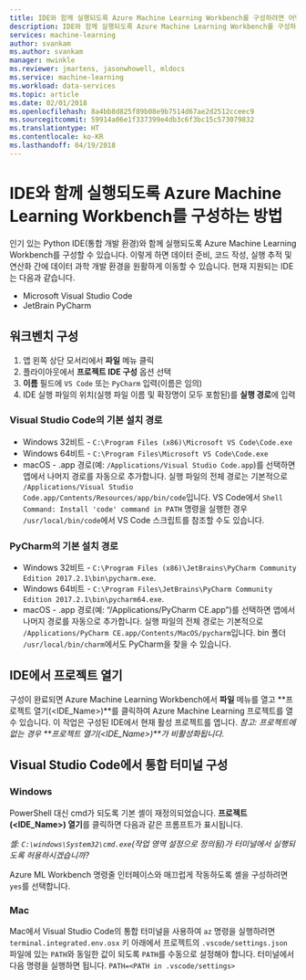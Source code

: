 ```yaml
---
title: IDE와 함께 실행되도록 Azure Machine Learning Workbench를 구성하려면 어떻게 하나요?  | Microsoft Docs
description: IDE와 함께 실행되도록 Azure Machine Learning Workbench를 구성하는 방법에 대한 가이드.
services: machine-learning
author: svankam
ms.author: svankam
manager: mwinkle
ms.reviewer: jmartens, jasonwhowell, mldocs
ms.service: machine-learning
ms.workload: data-services
ms.topic: article
ms.date: 02/01/2018
ms.openlocfilehash: 8a4bb8d825f89b08e9b7514d67ae2d2512cceec9
ms.sourcegitcommit: 59914a06e1f337399e4db3c6f3bc15c573079832
ms.translationtype: HT
ms.contentlocale: ko-KR
ms.lasthandoff: 04/19/2018
---
```

# <a name="how-to-configure-azure-machine-learning-workbench-to-work-with-an-ide"></a>IDE와 함께 실행되도록 Azure Machine Learning Workbench를 구성하는 방법 

인기 있는 Python IDE(통합 개발 환경)와 함께 실행되도록 Azure Machine Learning Workbench를 구성할 수 있습니다. 이렇게 하면 데이터 준비, 코드 작성, 실행 추적 및 연산화 간에 데이터 과학 개발 환경을 원활하게 이동할 수 있습니다. 현재 지원되는 IDE는 다음과 같습니다.
- Microsoft Visual Studio Code 
- JetBrain PyCharm 

## <a name="configure-workbench"></a>워크벤치 구성
1. 앱 왼쪽 상단 모서리에서 **파일** 메뉴 클릭 
2. 플라이아웃에서 **프로젝트 IDE 구성** 옵션 선택 
3. **이름** 필드에 `VS Code` 또는 `PyCharm` 입력(이름은 임의)
4. IDE 실행 파일의 위치(실행 파일 이름 및 확장명이 모두 포함된)를 **실행 경로**에 입력

### <a name="default-install-path-for-visual-studio-code"></a>Visual Studio Code의 기본 설치 경로  

* Windows 32비트 - `C:\Program Files (x86)\Microsoft VS Code\Code.exe`
* Windows 64비트 - `C:\Program Files\Microsoft VS Code\Code.exe`
* macOS - .app 경로(예: `/Applications/Visual Studio Code.app`)를 선택하면 앱에서 나머지 경로를 자동으로 추가합니다. 실행 파일의 전체 경로는 기본적으로 `/Applications/Visual Studio Code.app/Contents/Resources/app/bin/code`입니다. VS Code에서 `Shell Command: Install 'code' command in PATH` 명령을 실행한 경우 `/usr/local/bin/code`에서 VS Code 스크립트를 참조할 수도 있습니다.

### <a name="default-install-path-for-pycharm"></a>PyCharm의 기본 설치 경로 

* Windows 32비트 - `C:\Program Files (x86)\JetBrains\PyCharm Community Edition 2017.2.1\bin\pycharm.exe`. 
* Windows 64비트 - `C:\Program Files\JetBrains\PyCharm Community Edition 2017.2.1\bin\pycharm64.exe`.
* macOS - .app 경로(예: “/Applications/PyCharm CE.app”)를 선택하면 앱에서 나머지 경로를 자동으로 추가합니다. 실행 파일의 전체 경로는 기본적으로 `/Applications/PyCharm CE.app/Contents/MacOS/pycharm`입니다. bin 폴더 `/usr/local/bin/charm`에서도 PyCharm을 찾을 수 있습니다.

## <a name="open-project-in-ide"></a>IDE에서 프로젝트 열기 
구성이 완료되면 Azure Machine Learning Workbench에서 **파일** 메뉴를 열고 **프로젝트 열기(<IDE_Name>)**를 클릭하여 Azure Machine Learning 프로젝트를 열 수 있습니다. 이 작업은 구성된 IDE에서 현재 활성 프로젝트를 엽니다. _참고: 프로젝트에 없는 경우 **프로젝트 열기(<IDE_Name>)**가 비활성화됩니다._

## <a name="configuring-the-integrated-terminal-in-visual-studio-code"></a>Visual Studio Code에서 통합 터미널 구성

### <a name="windows"></a>Windows 
PowerShell 대신 cmd가 되도록 기본 셸이 재정의되었습니다. **프로젝트 (<IDE_Name>) 열기**를 클릭하면 다음과 같은 프롬프트가 표시됩니다. 

_셸: `C:\windows\System32\cmd.exe`(작업 영역 설정으로 정의됨)가 터미널에서 실행되도록 허용하시겠습니까?_

Azure ML Workbench 명령줄 인터페이스와 매끄럽게 작동하도록 셸을 구성하려면 `yes`를 선택합니다.

### <a name="mac"></a>Mac
Mac에서 Visual Studio Code의 통합 터미널을 사용하여 `az` 명령을 실행하려면 `terminal.integrated.env.osx` 키 아래에서 프로젝트의 `.vscode/settings.json` 파일에 있는 `PATH`와 동일한 값이 되도록 `PATH`를 수동으로 설정해야 합니다. 터미널에서 다음 명령을 실행하면 됩니다. `PATH=<PATH in .vscode/settings>`
